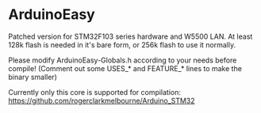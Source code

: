 # ArduinoEasy

Patched version for STM32F103 series hardware and W5500 LAN.
At least 128k flash is needed in it's bare form, or 256k flash to use it normally.

Please modify ArduinoEasy-Globals.h according to your needs before compile!
(Comment out some USES_* and FEATURE_* lines to make the binary smaller)

Currently only this core is supported for compilation:
https://github.com/rogerclarkmelbourne/Arduino_STM32
